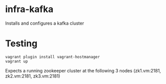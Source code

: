 infra-kafka
===============

Installs and configures a kafka cluster

Testing
======

```
vagrant plugin install vagrant-hostmanager
vagrant up
```
Expects a running zookeeper cluster at the following 3 nodes (zk1.vm:2181, zk2.vm:2181, zk3.vm:2181)
